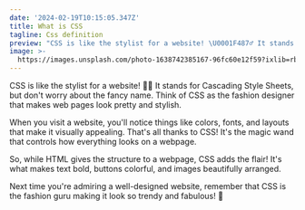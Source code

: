 ```yaml
---
date: '2024-02-19T10:15:05.347Z'
title: What is CSS
tagline: Css definition
preview: "CSS is like the stylist for a website! \U0001F487‍♂️ It stands for Cascading Style Sheets, but don't worry about the fancy name. Think of CSS as the fashion designer that makes web pages look pretty and stylish."
image: >-
  https://images.unsplash.com/photo-1638742385167-96fc60e12f59?ixlib=rb-1.2.1&ixid=MnwxMjA3fDB8MHxwaG90by1wYWdlfHx8fGVufDB8fHx8&auto=format&fit=crop&w=1632&q=80
---
```

CSS is like the stylist for a website! 💇‍♂️ It stands for Cascading Style Sheets, but don't worry about the fancy name. Think of CSS as the fashion designer that makes web pages look pretty and stylish.

When you visit a website, you'll notice things like colors, fonts, and layouts that make it visually appealing. That's all thanks to CSS! It's the magic wand that controls how everything looks on a webpage.

So, while HTML gives the structure to a webpage, CSS adds the flair! It's what makes text bold, buttons colorful, and images beautifully arranged.

Next time you're admiring a well-designed website, remember that CSS is the fashion guru making it look so trendy and fabulous! 💅
